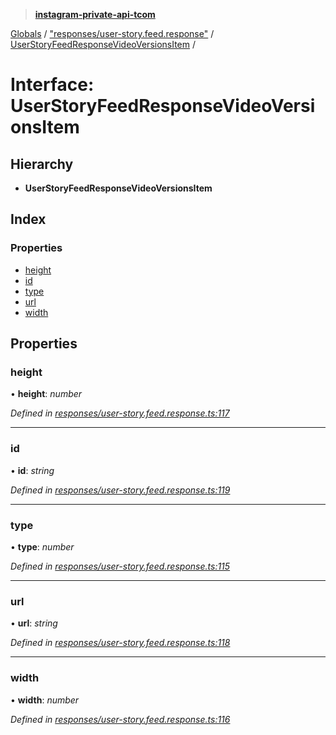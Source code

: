 > **[instagram-private-api-tcom](../README.md)**

[Globals](../README.md) / ["responses/user-story.feed.response"](../modules/_responses_user_story_feed_response_.md) / [UserStoryFeedResponseVideoVersionsItem](_responses_user_story_feed_response_.userstoryfeedresponsevideoversionsitem.md) /

# Interface: UserStoryFeedResponseVideoVersionsItem

## Hierarchy

* **UserStoryFeedResponseVideoVersionsItem**

## Index

### Properties

* [height](_responses_user_story_feed_response_.userstoryfeedresponsevideoversionsitem.md#height)
* [id](_responses_user_story_feed_response_.userstoryfeedresponsevideoversionsitem.md#id)
* [type](_responses_user_story_feed_response_.userstoryfeedresponsevideoversionsitem.md#type)
* [url](_responses_user_story_feed_response_.userstoryfeedresponsevideoversionsitem.md#url)
* [width](_responses_user_story_feed_response_.userstoryfeedresponsevideoversionsitem.md#width)

## Properties

###  height

• **height**: *number*

*Defined in [responses/user-story.feed.response.ts:117](https://github.com/cuonglnhust/instagram-private-api-tcom/blob/3e16058/src/responses/user-story.feed.response.ts#L117)*

___

###  id

• **id**: *string*

*Defined in [responses/user-story.feed.response.ts:119](https://github.com/cuonglnhust/instagram-private-api-tcom/blob/3e16058/src/responses/user-story.feed.response.ts#L119)*

___

###  type

• **type**: *number*

*Defined in [responses/user-story.feed.response.ts:115](https://github.com/cuonglnhust/instagram-private-api-tcom/blob/3e16058/src/responses/user-story.feed.response.ts#L115)*

___

###  url

• **url**: *string*

*Defined in [responses/user-story.feed.response.ts:118](https://github.com/cuonglnhust/instagram-private-api-tcom/blob/3e16058/src/responses/user-story.feed.response.ts#L118)*

___

###  width

• **width**: *number*

*Defined in [responses/user-story.feed.response.ts:116](https://github.com/cuonglnhust/instagram-private-api-tcom/blob/3e16058/src/responses/user-story.feed.response.ts#L116)*